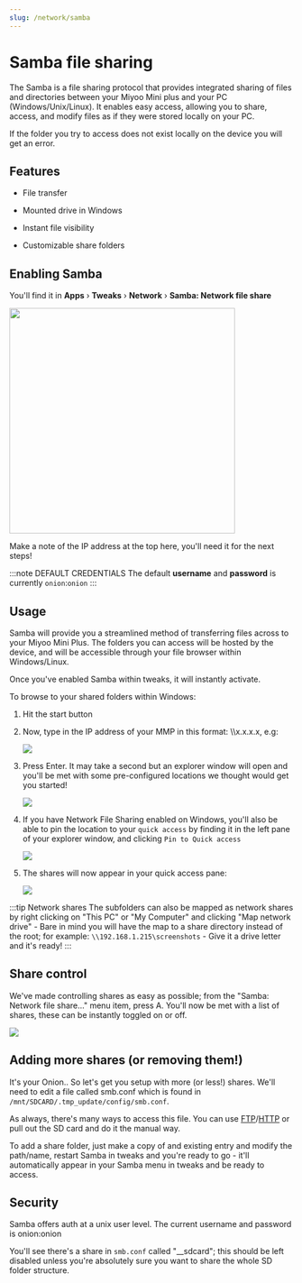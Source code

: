 ```yaml
---
slug: /network/samba
---
```



# Samba file sharing

The Samba is a file sharing protocol that provides integrated sharing of files and directories between your Miyoo Mini plus and your PC (Windows/Unix/Linux). It enables easy access, allowing you to share, access, and modify files as if they were stored locally on your PC. 


If the folder you try to access does not exist locally on the device you will get an error.


## Features

- File transfer

- Mounted drive in Windows

- Instant file visibility

- Customizable share folders


## Enabling Samba

You'll find it in **Apps** › **Tweaks** › **Network** › **Samba: Network file share** 

<img src="https://github.com/OnionUI/Onion/assets/6023076/5ddbac5b-127d-44ea-8409-d3b931c8b1ca" width="400" />


Make a note of the IP address at the top here, you'll need it for the next steps!

:::note DEFAULT CREDENTIALS
The default **username** and **password** is currently `onion`:`onion`
:::


## Usage

Samba will provide you a streamlined method of transferring files across to your Miyoo Mini Plus. The folders you can access will be hosted by the device, and will be accessible through your file browser within Windows/Linux.

Once you've enabled Samba within tweaks, it will instantly activate. 

To browse to your shared folders within Windows:

1. Hit the start button

2. Now, type in the IP address of your MMP in this format: \\\x.x.x.x, e.g: 

   ![](https://github.com/OnionUI/Onion/assets/47260768/9cf02397-09fb-4517-8ede-7b6dc44ee2b4)

3. Press Enter. It may take a second but an explorer window will open and you'll be met with some pre-configured locations we thought would get you started! 

   ![](https://github.com/OnionUI/Onion/assets/47260768/632782d4-b827-44ca-9806-7102a239200f)

4. If you have Network File Sharing enabled on Windows, you'll also be able to pin the location to your `quick access` by finding it in the left pane of your explorer window, and clicking `Pin to Quick access`

   ![](https://github.com/OnionUI/Onion/assets/47260768/2d5c7366-40ad-4992-ae9d-86e1c9019fb6)

5. The shares will now appear in your quick access pane:

   ![](https://github.com/OnionUI/Onion/assets/47260768/5cbcaf2c-f4eb-4921-9fc3-17974f0ddf9e)

:::tip Network shares
The subfolders can also be mapped as network shares by right clicking on "This PC" or "My Computer" and clicking "Map network drive" - Bare in mind you will have the map to a share directory instead of the root; for example: `\\192.168.1.215\screenshots` - Give it a drive letter and it's ready!
:::


## Share control

We've made controlling shares as easy as possible; from the "Samba: Network file share..." menu item, press A. You'll now be met with a list of shares, these can be instantly toggled on or off.

![](https://github.com/OnionUI/Onion/assets/47260768/1cf85fc9-1583-4c1f-bce6-b441645e1cde)


## Adding more shares (or removing them!)

It's your Onion.. So let's get you setup with more (or less!) shares. We'll need to edit a file called smb.conf which is found in `/mnt/SDCARD/.tmp_update/config/smb.conf`. 

As always, there's many ways to access this file. You can use [FTP](https://github.com/OnionUI/Onion/wiki/FTP)/[HTTP](https://github.com/OnionUI/Onion/wiki/HTTP-fileserver) or pull out the SD card and do it the manual way. 

To add a share folder, just make a copy of and existing entry and modify the path/name, restart Samba in tweaks and you're ready to go - it'll automatically appear in your Samba menu in tweaks and be ready to access.


## Security

Samba offers auth at a unix user level. The current username and password is onion:onion

You'll see there's a share in `smb.conf` called "__sdcard"; this should be left disabled unless you're absolutely sure you want to share the whole SD folder structure.
